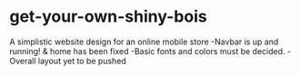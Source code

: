 # get-your-own-shiny-bois
A simplistic website  design for an online mobile store
	-Navbar is up and running! & home has been fixed
	-Basic fonts and colors must be decided.
	-Overall layout yet to be pushed

